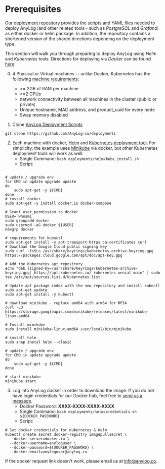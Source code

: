 # Prerequisites
Our [deployment repository](https://github.com/AnyLog-co/deployments/) provides the scripts and YAML files needed to 
deploy AnyLog (and other related tools - such as _PostgreSQL_ and _Grafana_) as either docker or helm package. In 
addition, the repository contains a shortened version of the shared directions depending on the deployment type.

This section will walk you through preparing to deploy AnyLog using _Helm_ and _Kubernetes_ tools. Directions for
deploying via _Docker_ can be found [here](../Docker) 

0. 4 Physical or Virtual machines -- unlike Docker, Kubernetes has the following [machine requirements](https://kubernetes.io/docs/setup/production-environment/tools/kubeadm/install-kubeadm/#:~:text=Before%20you%20begin%201%20A%20compatible%20Linux%20host.,on%20your%20machines.%20...%207%20Swap%20disabled.%20): 
   * \>= 2GB of RAM per machine
   * \>=2 CPUs 
   * network connectivity between all machines in the cluster (public or private)
   * Unique hostname, MAC address, and product_uuid for every node
   * Swap memory disabled


1. Clone [AnyLog Deployment Scripts](https://github.com/AnyLog-co/deployments) 
```commandline
git clone https://github.com/AnyLog-co/deployments 
```

2. Each machine with docker, [Helm](https://helm.sh/docs/intro/install/) and [Kubernetes deployment tool](https://kubernetes.io/docs/tasks/tools/). 
For simplicity, the example uses [Minikube](https://minikube.sigs.k8s.io/docs/start/) via docker, but other Kubernetes 
deployment  tools will work as well.  
   * Single Command: `bash deployments/helm/kube_install.sh`
   * Script: 
```shell

# update / upgrade env
for CMD in update upgrade update 
do 
    sudo apt-get -y ${CMD} 
done
# install docker 
sudo apt-get -y install docker.io docker-compose

# Grant user permission to docker 
USER=`whoami` 
sudo groupadd docker 
sudo usermod -aG docker ${USER} 
newgrp docker

# requirements for kubectl 
sudo apt-get install -y apt-transport-https ca-certificates curl
# Download the Google Cloud public signing key
sudo curl -fsSLo /usr/share/keyrings/kubernetes-archive-keyring.gpg https://packages.cloud.google.com/apt/doc/apt-key.gpg

# Add the Kubernetes apt repository
echo "deb [signed-by=/usr/share/keyrings/kubernetes-archive-keyring.gpg] https://apt.kubernetes.io/ kubernetes-xenial main" | sudo tee /etc/apt/sources.list.d/kubernetes.list

# Update apt package index with the new repository and install kubectl
sudo apt-get update
sudo apt-get install -y kubectl

# download minikube - replace amd64 with arm64 for RPI4
curl -LO https://storage.googleapis.com/minikube/releases/latest/minikube-linux-amd64

# Install minikube
sudo install minikube-linux-amd64 /usr/local/bin/minikube

# install helm 
sudo snap instal helm --clasic 

# update / upgrade env
for CMD in update upgrade update 
do 
    sudo apt-get -y ${CMD} 
done

# start minikube
minikube start 
```

3. Log into AnyLog docker in order to download the image. If you do not have login credentials for our Docker hub, feel 
free to <a href="mailto:info@anylog.co?subject=Request Docker access">send us a message</a>.    
   * Docker Password: **XXXX-XXXX-XXXX-XXXX**
   * Single Command: `bash deployments/helm/credentials.sh ${DOCKER_PASSWORD}`
   * Script:
```shell
# Set docker credentials for Kubernetes & Helm
kubectl create secret docker-registry imagepullsecret \
  --docker-server=docker.io \
  --docker-username=anyloguser \
  --docker-password=${DOCKER_PASSWORD} \
  --docker-email=anyloguser@anylog.co
```

If the docker request link doesn't work, please email us at [info@anylog.co](mailto:info@anylog.co). 